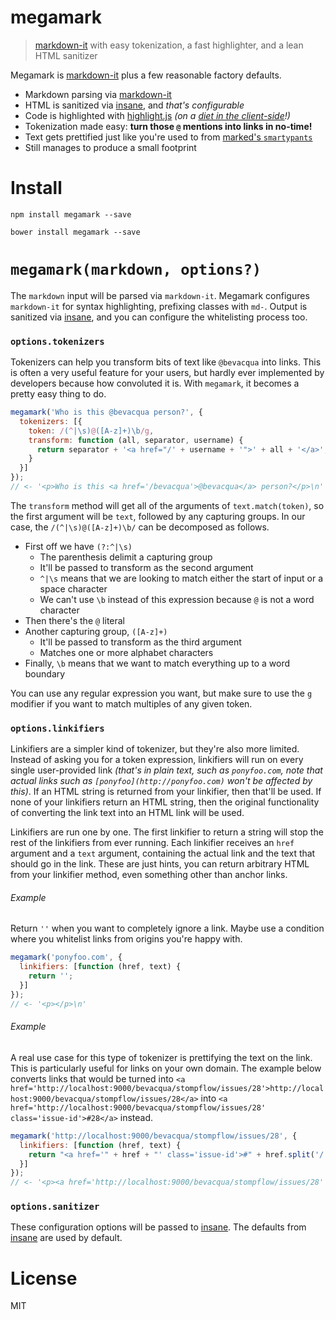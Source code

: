 # megamark

> [markdown-it][1] with easy tokenization, a fast highlighter, and a lean HTML sanitizer

Megamark is [markdown-it][1] plus a few reasonable factory defaults.

- Markdown parsing via [markdown-it][1]
- HTML is sanitized via [insane][2], and _that's configurable_
- Code is highlighted with [highlight.js][3] _(on a [diet in the client-side][4]!)_
- Tokenization made easy: **turn those `@` mentions into links in no-time!**
- Text gets prettified just like you're used to from [marked's `smartypants`][5]
- Still manages to produce a small footprint

# Install

```shell
npm install megamark --save
```

```shell
bower install megamark --save
```

# `megamark(markdown, options?)`

The `markdown` input will be parsed via `markdown-it`. Megamark configures `markdown-it` for syntax highlighting, prefixing classes with `md-`. Output is sanitized via [insane][2], and you can configure the whitelisting process too.

### `options.tokenizers`

Tokenizers can help you transform bits of text like `@bevacqua` into links. This is often a very useful feature for your users, but hardly ever implemented by developers because how convoluted it is. With `megamark`, it becomes a pretty easy thing to do.

```js
megamark('Who is this @bevacqua person?', {
  tokenizers: [{
    token: /(^|\s)@([A-z]+)\b/g,
    transform: function (all, separator, username) {
      return separator + '<a href="/' + username + '">' + all + '</a>';
    }
  }]
});
// <- '<p>Who is this <a href='/bevacqua'>@bevacqua</a> person?</p>\n'
```

The `transform` method will get all of the arguments of `text.match(token)`, so the first argument will be `text`, followed by any capturing groups. In our case, the `/(^|\s)@([A-z]+)\b/` can be decomposed as follows.

- First off we have `(?:^|\s)`
  - The parenthesis delimit a capturing group
  - It'll be passed to transform as the second argument
  - `^|\s` means that we are looking to match either the start of input or a space character
  - We can't use `\b` instead of this expression because `@` is not a word character
- Then there's the `@` literal
- Another capturing group, `([A-z]+)`
  - It'll be passed to transform as the third argument
  - Matches one or more alphabet characters
- Finally, `\b` means that we want to match everything up to a word boundary

You can use any regular expression you want, but make sure to use the `g` modifier if you want to match multiples of any given token.

### `options.linkifiers`

Linkifiers are a simpler kind of tokenizer, but they're also more limited. Instead of asking you for a token expression, linkifiers will run on every single user-provided link _(that's in plain text, such as `ponyfoo.com`, note that actual links such as `[ponyfoo](http://ponyfoo.com)` won't be affected by this)_. If an HTML string is returned from your linkifier, then that'll be used. If none of your linkifiers return an HTML string, then the original functionality of converting the link text into an HTML link will be used.

Linkifiers are run one by one. The first linkifier to return a string will stop the rest of the linkifiers from ever running. Each linkifier receives an `href` argument and a `text` argument, containing the actual link and the text that should go in the link. These are just hints, you can return arbitrary HTML from your linkifier method, even something other than anchor links.

###### Example

Return `''` when you want to completely ignore a link. Maybe use a condition where you whitelist links from origins you're happy with.

```js
megamark('ponyfoo.com', {
  linkifiers: [function (href, text) {
    return '';
  }]
});
// <- '<p></p>\n'
```

###### Example

A real use case for this type of tokenizer is prettifying the text on the link. This is particularly useful for links on your own domain. The example below converts links that would be turned into `<a href='http://localhost:9000/bevacqua/stompflow/issues/28'>http://localhost:9000/bevacqua/stompflow/issues/28</a>` into `<a href='http://localhost:9000/bevacqua/stompflow/issues/28' class='issue-id'>#28</a>` instead.

```js
megamark('http://localhost:9000/bevacqua/stompflow/issues/28', {
  linkifiers: [function (href, text) {
    return "<a href='" + href + "' class='issue-id'>#" + href.split('/').pop() + "</a>";
  }]
});
// <- '<p><a href='http://localhost:9000/bevacqua/stompflow/issues/28' class='issue-id'>#28</a></p>\n'
```

### `options.sanitizer`

These configuration options will be passed to [insane][2]. The defaults from [insane][2] are used by default.

# License

MIT

[1]: https://github.com/markdown-it/markdown-it
[2]: https://github.com/bevacqua/insane
[3]: https://github.com/isagalaev/highlight.js
[4]: https://github.com/bevacqua/highlight-redux
[5]: https://github.com/chjj/marked#smartypants
